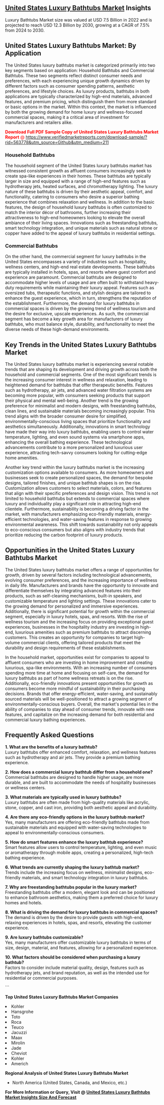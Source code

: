 <h2><a href="https://www.verifiedmarketreports.com/download-sample/?rid=563778&amp;utm_source=Github&amp;utm_medium=211" target="_blank">United States Luxury Bathtubs Market</a> Insights</h2><p>Luxury Bathtubs Market size was valued at USD 7.5 Billion in 2022 and is projected to reach USD 12.3 Billion by 2030, growing at a CAGR of 7.5% from 2024 to 2030.</p><p><h2>United States Luxury Bathtubs Market: By Application</h2><p>The United States luxury bathtubs market is categorized primarily into two key segments based on application: Household Bathtubs and Commercial Bathtubs. These two segments reflect distinct consumer needs and preferences, with each experiencing unique growth dynamics driven by different factors such as consumer spending patterns, aesthetic preferences, and lifestyle choices. As luxury products, bathtubs in both applications are typically characterized by high-end materials, advanced features, and premium pricing, which distinguish them from more standard or basic options in the market. Within this context, the market is influenced by both the growing demand for home luxury and wellness-focused commercial spaces, making it a critical area of investment for manufacturers and retailers alike.</p><p><p><span class=""><span style="color: #ff0000;"><strong>Download Full PDF Sample Copy of United States Luxury Bathtubs Market Report</strong> @ </span><a href="https://www.verifiedmarketreports.com/download-sample/?rid=563778&amp;utm_source=Github&amp;utm_medium=211" target="_blank">https://www.verifiedmarketreports.com/download-sample/?rid=563778&amp;utm_source=Github&amp;utm_medium=211</a></span></p></p><h3>Household Bathtubs</h3><p>The household segment of the United States luxury bathtubs market has witnessed consistent growth as affluent consumers increasingly seek to create spa-like experiences in their homes. These bathtubs are typically larger in size and equipped with a range of high-end features such as hydrotherapy jets, heated surfaces, and chromotherapy lighting. The luxury nature of these bathtubs is driven by their aesthetic appeal, comfort, and functionality, catering to consumers who desire a superior bathing experience that combines relaxation and wellness. In addition to the basic features, the design of household luxury bathtubs is often customized to match the interior décor of bathrooms, further increasing their attractiveness to high-end homeowners looking to elevate the overall ambiance of their living spaces. Innovations such as freestanding bathtubs, smart technology integration, and unique materials such as natural stone or copper have added to the appeal of luxury bathtubs in residential settings.</p><h3>Commercial Bathtubs</h3><p>On the other hand, the commercial segment for luxury bathtubs in the United States encompasses a variety of industries such as hospitality, wellness centers, and high-end real estate developments. These bathtubs are typically installed in hotels, spas, and resorts where guest comfort and experience are paramount. Commercial bathtubs are designed to accommodate higher levels of usage and are often built to withstand heavy-duty requirements while maintaining their luxury appeal. Features such as oversized tubs, therapeutic functions, and stylish designs are tailored to enhance the guest experience, which in turn, strengthens the reputation of the establishment. Furthermore, the demand for luxury bathtubs in commercial spaces is driven by the growing trend of wellness tourism and the desire for exclusive, upscale experiences. As such, the commercial segment has become a key growth area for manufacturers of luxury bathtubs, who must balance style, durability, and functionality to meet the diverse needs of these high-demand environments.</p><h2>Key Trends in the United States Luxury Bathtubs Market</h2><p>The United States luxury bathtubs market is experiencing several notable trends that are shaping its development and driving growth across both the household and commercial segments. One of the most significant trends is the increasing consumer interest in wellness and relaxation, leading to heightened demand for bathtubs that offer therapeutic benefits. Features such as hydrotherapy, air jets, and advanced water filtration systems are becoming more popular, with consumers seeking products that support their physical and mental well-being. Another trend is the growing preference for minimalist and modern designs, with freestanding bathtubs, clean lines, and sustainable materials becoming increasingly popular. This trend aligns with the broader consumer desire for simplified, environmentally-conscious living spaces that prioritize functionality and aesthetics simultaneously. Additionally, innovations in smart technology have made their way into luxury bathtubs, enabling users to control water temperature, lighting, and even sound systems via smartphone apps, enhancing the overall bathing experience. These technological advancements contribute to a more personalized and luxurious user experience, attracting tech-savvy consumers looking for cutting-edge home amenities.</p><p>Another key trend within the luxury bathtubs market is the increasing customization options available to consumers. As more homeowners and businesses seek to create personalized spaces, the demand for bespoke designs, tailored finishes, and unique bathtub shapes is on the rise. Customization allows customers to select materials, colors, and features that align with their specific preferences and design vision. This trend is not limited to household bathtubs but extends to commercial spaces where luxury and individuality play a significant role in attracting high-end clientele. Furthermore, sustainability is becoming a driving factor in the market, with manufacturers emphasizing eco-friendly materials, energy-efficient technologies, and water-saving features in response to growing environmental awareness. This shift towards sustainability not only appeals to eco-conscious consumers but also aligns with industry trends that prioritize reducing the carbon footprint of luxury products.</p><h2>Opportunities in the United States Luxury Bathtubs Market</h2><p>The United States luxury bathtubs market offers a range of opportunities for growth, driven by several factors including technological advancements, evolving consumer preferences, and the increasing importance of wellness in daily life. Manufacturers and brands have the opportunity to innovate and differentiate themselves by integrating advanced features into their products, such as self-cleaning mechanisms, built-in speakers, and customizable temperature and lighting settings. These innovations cater to the growing demand for personalized and immersive experiences. Additionally, there is significant potential for growth within the commercial segment, especially in luxury hotels, spas, and resorts. With the rise of wellness tourism and the increasing focus on providing exceptional guest experiences, businesses in the hospitality industry are investing in high-end, luxurious amenities such as premium bathtubs to attract discerning customers. This creates an opportunity for companies to target high-volume commercial clients, offering tailored products that meet the durability and design requirements of these establishments.</p><p>In the household market, opportunities exist for companies to appeal to affluent consumers who are investing in home improvement and creating luxurious, spa-like environments. With an increasing number of consumers spending more time at home and focusing on self-care, the demand for luxury bathtubs as part of home wellness retreats is on the rise. Additionally, eco-friendly innovations present opportunities for growth as consumers become more mindful of sustainability in their purchasing decisions. Brands that offer energy-efficient, water-saving, and sustainably sourced materials will be well-positioned to attract a growing segment of environmentally-conscious buyers. Overall, the market's potential lies in the ability of companies to stay ahead of consumer trends, innovate with new features, and capitalize on the increasing demand for both residential and commercial luxury bathing experiences.</p><h2>Frequently Asked Questions</h2><p><strong>1. What are the benefits of a luxury bathtub?</strong><br>Luxury bathtubs offer enhanced comfort, relaxation, and wellness features such as hydrotherapy and air jets. They provide a premium bathing experience.</p><p><strong>2. How does a commercial luxury bathtub differ from a household one?</strong><br>Commercial bathtubs are designed to handle higher usage, are more durable, and are built to accommodate the needs of hospitality businesses or wellness centers.</p><p><strong>3. What materials are typically used in luxury bathtubs?</strong><br>Luxury bathtubs are often made from high-quality materials like acrylic, stone, copper, and cast iron, providing both aesthetic appeal and durability.</p><p><strong>4. Are there any eco-friendly options in the luxury bathtub market?</strong><br>Yes, many manufacturers are offering eco-friendly bathtubs made from sustainable materials and equipped with water-saving technologies to appeal to environmentally-conscious consumers.</p><p><strong>5. How do smart features enhance the luxury bathtub experience?</strong><br>Smart features allow users to control temperature, lighting, and even music or aromatherapy through mobile apps, creating a personalized, high-tech bathing experience.</p><p><strong>6. What trends are currently shaping the luxury bathtub market?</strong><br>Trends include the increasing focus on wellness, minimalist designs, eco-friendly materials, and smart technology integration in luxury bathtubs.</p><p><strong>7. Why are freestanding bathtubs popular in the luxury market?</strong><br>Freestanding bathtubs offer a modern, elegant look and can be positioned to enhance bathroom aesthetics, making them a preferred choice for luxury homes and hotels.</p><p><strong>8. What is driving the demand for luxury bathtubs in commercial spaces?</strong><br>The demand is driven by the desire to provide guests with high-end, relaxing experiences in hotels, spas, and resorts, elevating the customer experience.</p><p><strong>9. Are luxury bathtubs customizable?</strong><br>Yes, many manufacturers offer customizable luxury bathtubs in terms of size, design, material, and features, allowing for a personalized experience.</p><p><strong>10. What factors should be considered when purchasing a luxury bathtub?</strong><br>Factors to consider include material quality, design, features such as hydrotherapy jets, and brand reputation, as well as the intended use for residential or commercial purposes.</p>```</p><p><strong>Top United States Luxury Bathtubs Market Companies</strong></p><div data-test-id=""><p><li>Kohler</li><li> Hansgrohe</li><li> Toto</li><li> Roca</li><li> Teuco</li><li> Jacuzzi</li><li> Maax</li><li> Mirolin</li><li> Jade</li><li> Cheviot</li><li> Kohler</li><li> Americh</li></p><div><strong>Regional Analysis of&nbsp;United States Luxury Bathtubs Market</strong></div><ul><li dir="ltr"><p dir="ltr">North America&nbsp;(United States, Canada, and Mexico, etc.)</p></li></ul><p><strong>For More Information or Query, Visit @&nbsp;</strong><strong><a href="https://www.verifiedmarketreports.com/product/luxury-bathtubs-market-size-and-forecast/?utm_source=Github&amp;utm_medium=211" target="_blank">United States Luxury Bathtubs Market Insights Size And Forecast</a></strong></p></div>
